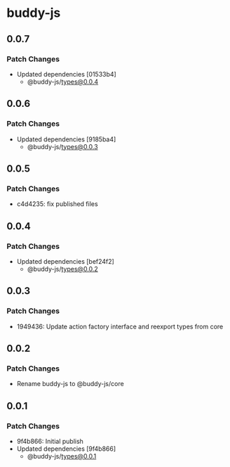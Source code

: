 # buddy-js

## 0.0.7

### Patch Changes

-   Updated dependencies [01533b4]
    -   @buddy-js/types@0.0.4

## 0.0.6

### Patch Changes

-   Updated dependencies [9185ba4]
    -   @buddy-js/types@0.0.3

## 0.0.5

### Patch Changes

-   c4d4235: fix published files

## 0.0.4

### Patch Changes

-   Updated dependencies [bef24f2]
    -   @buddy-js/types@0.0.2

## 0.0.3

### Patch Changes

-   1949436: Update action factory interface and reexport types from core

## 0.0.2

### Patch Changes

-   Rename buddy-js to @buddy-js/core

## 0.0.1

### Patch Changes

-   9f4b866: Initial publish
-   Updated dependencies [9f4b866]
    -   @buddy-js/types@0.0.1
